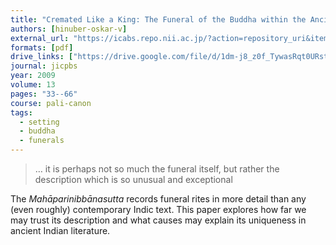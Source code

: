 ```yaml
---
title: "Cremated Like a King: The Funeral of the Buddha within the Ancient Indian Context"
authors: [hinuber-oskar-v]
external_url: "https://icabs.repo.nii.ac.jp/?action=repository_uri&item_id=135&file_id=22&file_no=1"
formats: [pdf]
drive_links: ["https://drive.google.com/file/d/1dm-j8_z0f_TywasRqt0URstx0JJE8FHA/view?usp=drivesdk"]
journal: jicpbs
year: 2009
volume: 13
pages: "33--66"
course: pali-canon
tags:
  - setting
  - buddha
  - funerals
---
```


> … it is perhaps not so much the funeral itself, but rather the description which is so unusual and exceptional

The _Mahāparinibbānasutta_ records funeral rites in more detail than any (even roughly) contemporary Indic text.  This paper explores how far we may trust its description and what causes may explain its uniqueness in ancient Indian literature.


